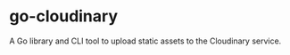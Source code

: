 go-cloudinary
=============

A Go library and CLI tool to upload static assets to the Cloudinary service.
